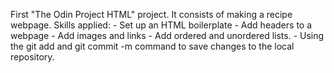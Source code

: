 First "The Odin Project HTML" project. It consists of making a recipe webpage.
Skills applied:
    - Set up an HTML boilerplate
    - Add headers to a webpage
    - Add images and links
    - Add ordered and unordered lists.
    - Using the git add and git commit -m command to save changes to the local repository.
    